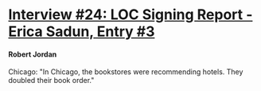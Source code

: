 # [Interview #24: LOC Signing Report - Erica Sadun, Entry #3](https://www.theoryland.com/intvmain.php?i=24#3)

#### Robert Jordan

Chicago: "In Chicago, the bookstores were recommending hotels. They doubled their book order."

